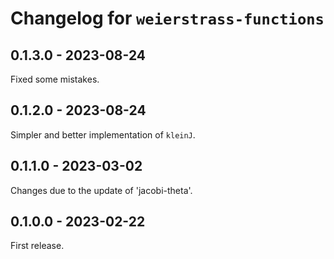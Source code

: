 # Changelog for `weierstrass-functions`

## 0.1.3.0 - 2023-08-24

Fixed some mistakes.


## 0.1.2.0 - 2023-08-24

Simpler and better implementation of `kleinJ`.


## 0.1.1.0 - 2023-03-02

Changes due to the update of 'jacobi-theta'.


## 0.1.0.0 - 2023-02-22

First release.
